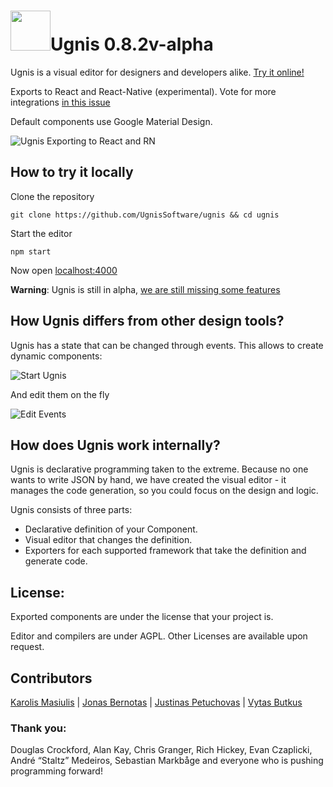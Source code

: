 # <img height="64" src="https://user-images.githubusercontent.com/5903616/29315843-00e7ea76-81ce-11e7-92be-13590a1298a0.png" />Ugnis 0.8.2v-alpha

Ugnis is a visual editor for designers and developers alike. [Try it online!](https://ugnis.com/editor)

Exports to React and React-Native (experimental). Vote for more integrations [in this issue](https://github.com/UgnisSoftware/ugnis/issues/1)

Default components use Google Material Design.

![Ugnis Exporting to React and RN](https://user-images.githubusercontent.com/5903616/29389906-aed78aba-82f5-11e7-85bb-013a222c1990.gif)

## How to try it locally

Clone the repository
```
git clone https://github.com/UgnisSoftware/ugnis && cd ugnis
```

Start the editor
```
npm start
```

Now open [localhost:4000](http://localhost:4000)

**Warning**: Ugnis is still in alpha, [we are still missing some features](https://github.com/UgnisSoftware/ugnis/blob/master/ROADMAP.md)

## How Ugnis differs from other design tools?

Ugnis has a state that can be changed through events. This allows to create dynamic components:

![Start Ugnis](https://user-images.githubusercontent.com/5903616/29389920-b8c12072-82f5-11e7-8e1c-ff0cac27147d.gif)

And edit them on the fly

![Edit Events ](https://user-images.githubusercontent.com/5903616/29389918-b3e9bdd4-82f5-11e7-89b1-5ee7b036c724.gif)

## How does Ugnis work internally?

Ugnis is declarative programming taken to the extreme. Because no one wants to write JSON by hand, we have created the visual editor - it manages the code generation, so you could focus on the design and logic.

Ugnis consists of three parts:

  - Declarative definition of your Component.
  - Visual editor that changes the definition.
  - Exporters for each supported framework that take the definition and generate code.

## License:

Exported components are under the license that your project is.

Editor and compilers are under AGPL. Other Licenses are available upon request.

## Contributors

[Karolis Masiulis](https://www.github.com/masiulis) | [Jonas Bernotas](https://github.com/Djonix) | [Justinas Petuchovas](https://github.com/jpetuchovas) | [Vytas Butkus](http://vytasbutkus.com/)

### Thank you:

Douglas Crockford, Alan Kay, Chris Granger, Rich Hickey, Evan Czaplicki, André “Staltz” Medeiros, Sebastian Markbåge and everyone who is pushing programming forward!